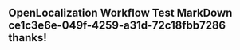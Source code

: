 <properties
ms.topic="hero-topic"
ms.test1="hero-topic"
ms.test2="test"/>

## OpenLocalization Workflow Test MarkDown ce1c3e6e-049f-4259-a31d-72c18fbb7286 thanks!

